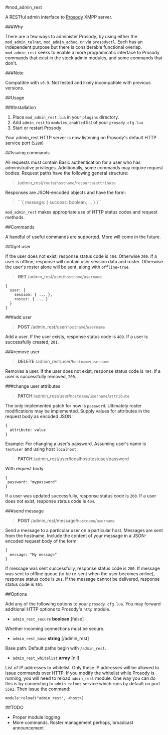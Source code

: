 #mod_admin_rest

A RESTful admin interface to [Prosody](http://prosody.im/) XMPP server.

###Why

There are a few ways to administer Prosody; by using either the `mod_admin_telnet`, `mod_admin_adhoc`, or via `prosodyctl`. Each has an independent purpose but there is considerable functional overlap. `mod_admin_rest` seeks to enable a more programmatic interface to Prosody commands that exist in the stock admin modules, and some commands that don't.

###Note

Compatible with `v0.9`. Not tested and likely incompatible with previous versions.

##Usage

###Installation

1. Place `mod_admin_rest.lua` in your `plugins` directory.
2. Add `admin_rest` to `modules_enabled` list of your `prosody.cfg.lua`
3. Start or restart Prosody

Your admin_rest HTTP server is now listening on Prosody's default HTTP service port (`5280`)

##Issuing commands

All requests must contain Basic authentication for a user who has administrative privileges. Additionally, some commands may require request bodies. Request paths have the following general structure:

> /admin_rest/`route`/`hostname`/`resource`/`attribute`

Responses are JSON-encoded objects and have the form:

> ```{ message: { success: boolean, ... } }``

`mod_admin_rest` makes appropriate use of HTTP status codes and request methods.

##Commands

A handful of useful commands are supported. More will come in the future.

###get user

If the user does not exist, response status code is `404`. Otherwise `200`. If a user is offline, response will contain user session data and roster. Otherwise the user's roster alone will be sent, along with `offline=true`.

> **GET** /admin_rest/user/`hostname`/`username`

```
{
  user: {
    session: { ... },
    roster: { ... }
  }
}
```

###add user

> **POST** /admin_rest/user/`hostname`/`username`

Add a user. If the user exists, response status code is `409`. If a user is successfully created, `201`.

###remove user

> **DELETE** /admin_rest/user/`hostname`/`username`

Removes a user. If the user does not exist, response status code is `404`. If a user is successfully removed, `200`.

###change user attributes

> **PATCH** /admin_rest/user/`hostname`/`username`/`attribute`

The only implemented patch for now is `password`. Ultimately roster modifications may be implemented. Supply values for attributes in the request body as encoded JSON:

```
{
  attribute: value
}
```

Example: For changing a user's password. Assuming user's name is `testuser` and using host `localhost`:

> **PATCH** /admin_rest/user/localhost/testuser/password

With request body:

```
{
 password: "mypassword" 
}
```

If a user was updated successfully, response status code is `200`. If a user does not exist, response status code is `404`.

###send message

> **POST** /admin_rest/message/`hostname`/`username`

Send a message to a particular user on a particular host. Messages are sent from the hostname. Include the content of your message in a JSON-encoded request body of the form:

```
{
  message: "My message"
}
```

If message was sent successfully, response status code is `200`. If message was sent to offline queue (to be re-sent when the user becomes online), response status code is `201`. If the message cannot be delivered, response status code is `501`.

##Options

Add any of the following options to your `prosody.cfg.lua`.  You may forward additional HTTP options to Prosody's `http` module.

* `admin_rest_secure` **boolean** [false]

Whether incoming connections must be secure.

* `admin_rest_base` **string** [/admin_rest]

Base path. Default paths begin with `/admin_rest`.

* `admin_rest_whitelist` **array** [nil]

List of IP addresses to whitelist. Only these IP addresses will be allowed to issue commands over HTTP. If you modify the whitelist while Prosody is running, you will need to reload `admin_rest` module. One way you can do this is by connecting to `admin_telnet` service which runs by default on port `5582`. Then issue the command:

```
module:reload("admin_rest", <host>)
```

##TODO

* Proper module logging
* More commands. Roster management perhaps, broadcast announcement

